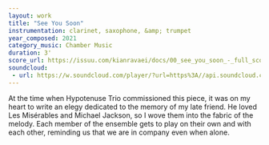 ```yaml
---
layout: work
title: "See You Soon"
instrumentation: clarinet, saxophone, &amp; trumpet
year_composed: 2021
category_music: Chamber Music
duration: 3'
score_url: https://issuu.com/kianravaei/docs/00_see_you_soon_-_full_score
soundcloud: 
 - url: https://w.soundcloud.com/player/?url=https%3A//api.soundcloud.com/tracks/1044548452&color=%23ff5500&auto_play=false&hide_related=false&show_comments=true&show_user=true&show_reposts=false&show_teaser=true&visual=true
---
```


At the time when Hypotenuse Trio commissioned this piece, it was on my heart to write an elegy dedicated to the memory of my late friend. He loved Les Misérables and Michael Jackson, so I wove them into the fabric of the melody. Each member of the ensemble gets to play on their own and with each other, reminding us that we are in company even when alone.